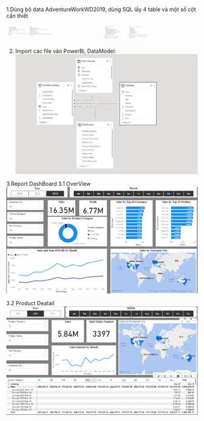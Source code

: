 1.Dùng bộ data AdventureWorkWD2019, dùng SQL lấy 4 table và một số cột cần thiết
<div style="display: flex; flex-wrap: wrap;">
    <div style="flex: 25%; padding: 5px;">
        <img src="./image/1.png" style="width: 50%;">
    </div>
    <div style="flex: 25%; padding: 5px;">
        <img src="./image/2.png" style="width: 50%;">
    </div>
</div>

2. Import các file vào PowerBi, DataModel:
![DimDate](./image/modeView.png)

3.Report DashBoard
3.1 OverView
![DimDate](./image/Overview.png)

3.2 Product Deatail
![DimDate](./image/Product.png)

